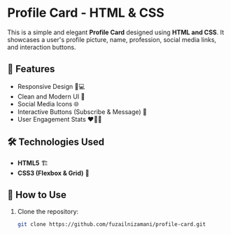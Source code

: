 # Profile Card - HTML & CSS

This is a simple and elegant **Profile Card** designed using **HTML and CSS**. It showcases a user's profile picture, name, profession, social media links, and interaction buttons.

## 🚀 Features
- Responsive Design 📱💻
- Clean and Modern UI 🎨
- Social Media Icons 🌐
- Interactive Buttons (Subscribe & Message) 📩
- User Engagement Stats ❤️💬🔄

## 🛠 Technologies Used
- **HTML5** 🏗️
- **CSS3 (Flexbox & Grid)** 🎨

## 📂 How to Use
1. Clone the repository:
   ```bash
   git clone https://github.com/fuzailnizamani/profile-card.git
